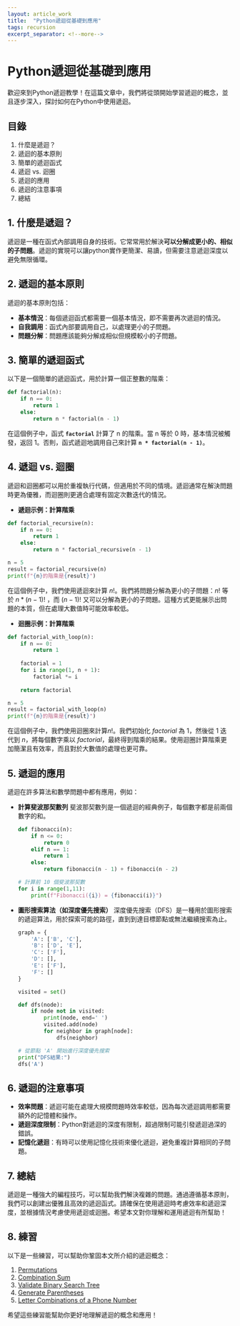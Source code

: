 ```yaml
---
layout: article_work
title:  "Python遞迴從基礎到應用"
tags: recursion
excerpt_separator: <!--more-->
---
```


# Python遞迴從基礎到應用

歡迎來到Python遞迴教學！在這篇文章中，我們將從頭開始學習遞迴的概念，並且逐步深入，探討如何在Python中使用遞迴。

## **目錄**

1. 什麼是遞迴？
2. 遞迴的基本原則
3. 簡單的遞迴函式
4. 遞迴 vs. 迴圈
5. 遞迴的應用
6. 遞迴的注意事項
7. 總結

## **1. 什麼是遞迴？**

遞迴是一種在函式內部調用自身的技術。它常常用於解決**可以分解成更小的、相似的子問題**。遞迴的實現可以讓python實作更簡潔、易讀，但需要注意遞迴深度以避免無限循環。

## **2. 遞迴的基本原則**

遞迴的基本原則包括：

- **基本情況**：每個遞迴函式都需要一個基本情況，即不需要再次遞迴的情況。
- **自我調用**：函式內部要調用自己，以處理更小的子問題。
- **問題分解**：問題應該能夠分解成相似但規模較小的子問題。

## **3. 簡單的遞迴函式**

以下是一個簡單的遞迴函式，用於計算一個正整數的階乘：

```python
def factorial(n):
    if n == 0:
        return 1
    else:
        return n * factorial(n - 1)
```

在這個例子中，函式 **`factorial`** 計算了 n 的階乘。當 n 等於 0 時，基本情況被觸發，返回 1。否則，函式遞迴地調用自己來計算 **`n * factorial(n - 1)`**。

## **4. 遞迴 vs. 迴圈**

遞迴和迴圈都可以用於重複執行代碼，但適用於不同的情境。遞迴通常在解決問題時更為優雅，而迴圈則更適合處理有固定次數迭代的情況。
* ****遞迴示例：計算階乘****

```python
def factorial_recursive(n):
    if n == 0:
        return 1
    else:
        return n * factorial_recursive(n - 1)

n = 5
result = factorial_recursive(n)
print(f"{n}的階乘是{result}")
```

在這個例子中，我們使用遞迴來計算 $n!$。我們將問題分解為更小的子問題：$n!$ 等於 $n * (n-1)!$ ，而 $(n-1)!$ 又可以分解為更小的子問題。這種方式更能展示出問題的本質，但在處理大數值時可能效率較低。

* ****迴圈示例：計算階乘****

```python
def factorial_with_loop(n):
    if n == 0:
        return 1
    
    factorial = 1
    for i in range(1, n + 1):
        factorial *= i
    
    return factorial

n = 5
result = factorial_with_loop(n)
print(f"{n}的階乘是{result}")
```

在這個例子中，我們使用迴圈來計算$n!$。我們初始化 $factorial$ 為 1，然後從 $1$ 迭代到 $n$，將每個數字乘以 $factorial$，最終得到階乘的結果。使用迴圈計算階乘更加簡潔且有效率，而且對於大數值的處理也更可靠。

## **5. 遞迴的應用**

遞迴在許多算法和數學問題中都有應用，例如：

- **計算斐波那契數列**
斐波那契數列是一個遞迴的經典例子，每個數字都是前兩個數字的和。
    
    ```python
    def fibonacci(n):
        if n <= 0:
            return 0
        elif n == 1:
            return 1
        else:
            return fibonacci(n - 1) + fibonacci(n - 2)

    # 計算前 10 個斐波那契數
    for i in range(1,11):
        print(f"Fibonacci({i}) = {fibonacci(i)}")
    ```
    
- **圖形搜索算法（如深度優先搜索）**
深度優先搜索（DFS）是一種用於圖形搜索的遞迴算法，用於探索可能的路徑，直到到達目標節點或無法繼續搜索為止。
    
    ```python
    graph = {
        'A': ['B', 'C'],
        'B': ['D', 'E'],
        'C': ['F'],
        'D': [],
        'E': ['F'],
        'F': []
    }
    
    visited = set()
    
    def dfs(node):
        if node not in visited:
            print(node, end=' ')
            visited.add(node)
            for neighbor in graph[node]:
                dfs(neighbor)
    
    # 從節點 'A' 開始進行深度優先搜索
    print("DFS結果:")
    dfs('A')
    ```
    

## **6. 遞迴的注意事項**

- **效率問題**：遞迴可能在處理大規模問題時效率較低，因為每次遞迴調用都需要額外的記憶體和操作。
- **遞迴深度限制**：Python對遞迴的深度有限制，超過限制可能引發遞迴過深的錯誤。
- **記憶化遞迴**：有時可以使用記憶化技術來優化遞迴，避免重複計算相同的子問題。

## **7. 總結**

遞迴是一種強大的編程技巧，可以幫助我們解決複雜的問題。通過遵循基本原則，我們可以創建出優雅且高效的遞迴函式。請確保在使用遞迴時考慮效率和遞迴深度，並根據情況考慮使用遞迴或迴圈。希望本文對你理解和運用遞迴有所幫助！

## **8. 練習**
以下是一些練習，可以幫助你鞏固本文所介紹的遞迴概念：
1. [Permutations](https://www.catxcoder.com/medium/2022/02/11/46-Permutations.html)
2. [Combination Sum](https://www.catxcoder.com/medium/2022/02/11/39-Combination-Sum.html)
3. [Validate Binary Search Tree](https://www.catxcoder.com/medium/2023/05/20/98-Validate-Binary-Search-Tree.html)
4. [Generate Parentheses](https://www.catxcoder.com/medium/2022/02/11/22-Generate-Parentheses.html)
5. [Letter Combinations of a Phone Number](https://www.catxcoder.com/medium/2022/02/11/17-Letter-Combinations-of-a-Phone-Number.html)

希望這些練習能幫助你更好地理解遞迴的概念和應用！